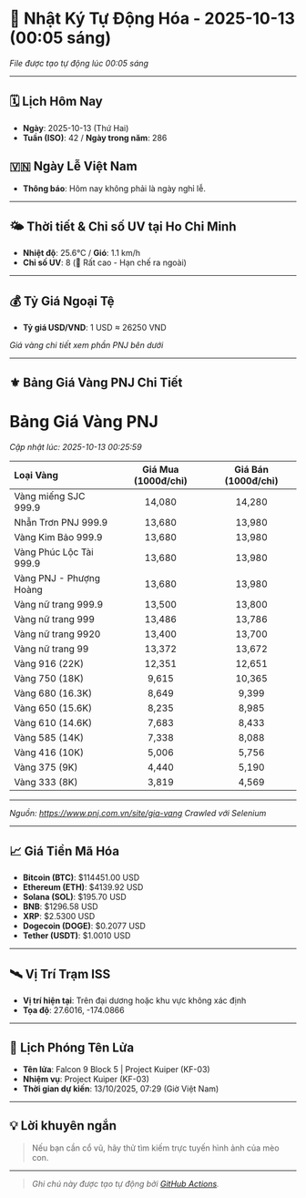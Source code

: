 # 🚀 Nhật Ký Tự Động Hóa - 2025-10-13 (00:05 sáng)

*File được tạo tự động lúc 00:05 sáng*

---
<!-- CALENDAR-MODULE -->
## 🗓️ Lịch Hôm Nay
- **Ngày**: 2025-10-13 (Thứ Hai)
- **Tuần (ISO)**: 42 / **Ngày trong năm**: 286

<!-- HOLIDAY-MODULE -->
## 🇻🇳 Ngày Lễ Việt Nam
- **Thông báo**: Hôm nay không phải là ngày nghỉ lễ.

---
<!-- WEATHER-UV-MODULE -->
## 🌤️ Thời tiết & Chỉ số UV tại Ho Chi Minh
- **Nhiệt độ**: 25.6°C / **Gió**: 1.1 km/h
- **Chỉ số UV**: 8 (🔴 Rất cao - Hạn chế ra ngoài)

---
<!-- FINANCE-MODULE -->
## 💰 Tỷ Giá Ngoại Tệ
- **Tỷ giá USD/VND**: 1 USD ≈ 26250 VND

*Giá vàng chi tiết xem phần PNJ bên dưới*

---
<!-- PNJ-GOLD-MODULE -->
## ⚜️ Bảng Giá Vàng PNJ Chi Tiết

# Bảng Giá Vàng PNJ
*Cập nhật lúc: 2025-10-13 00:25:59*

| Loại Vàng | Giá Mua (1000đ/chỉ) | Giá Bán (1000đ/chỉ) |
|:---|:---:|:---:|
| Vàng miếng SJC 999.9 | 14,080 | 14,280 |
| Nhẫn Trơn PNJ 999.9 | 13,680 | 13,980 |
| Vàng Kim Bảo 999.9 | 13,680 | 13,980 |
| Vàng Phúc Lộc Tài 999.9 | 13,680 | 13,980 |
| Vàng PNJ - Phượng Hoàng | 13,680 | 13,980 |
| Vàng nữ trang 999.9 | 13,500 | 13,800 |
| Vàng nữ trang 999 | 13,486 | 13,786 |
| Vàng nữ trang 9920 | 13,400 | 13,700 |
| Vàng nữ trang 99 | 13,372 | 13,672 |
| Vàng 916 (22K) | 12,351 | 12,651 |
| Vàng 750 (18K) | 9,615 | 10,365 |
| Vàng 680 (16.3K) | 8,649 | 9,399 |
| Vàng 650 (15.6K) | 8,235 | 8,985 |
| Vàng 610 (14.6K) | 7,683 | 8,433 |
| Vàng 585 (14K) | 7,338 | 8,088 |
| Vàng 416 (10K) | 5,006 | 5,756 |
| Vàng 375 (9K) | 4,440 | 5,190 |
| Vàng 333 (8K) | 3,819 | 4,569 |

---
*Nguồn: https://www.pnj.com.vn/site/gia-vang*
*Crawled với Selenium*

---
<!-- CRYPTO-MODULE -->
## 📈 Giá Tiền Mã Hóa
- **Bitcoin (BTC)**: $114451.00 USD
- **Ethereum (ETH)**: $4139.92 USD
- **Solana (SOL)**: $195.70 USD
- **BNB**: $1296.58 USD
- **XRP**: $2.5300 USD
- **Dogecoin (DOGE)**: $0.2077 USD
- **Tether (USDT)**: $1.0010 USD

---
<!-- ISS-MODULE -->
## 🛰️ Vị Trí Trạm ISS
- **Vị trí hiện tại**: Trên đại dương hoặc khu vực không xác định
- **Tọa độ**: 27.6016, -174.0866

---
<!-- LAUNCH-MODULE -->
## 🚀 Lịch Phóng Tên Lửa
- **Tên lửa**: Falcon 9 Block 5 | Project Kuiper (KF-03)
- **Nhiệm vụ**: Project Kuiper (KF-03)
- **Thời gian dự kiến**: 13/10/2025, 07:29 (Giờ Việt Nam)

---
<!-- ADVICE-MODULE -->
## 💡 Lời khuyên ngắn
> Nếu bạn cần cổ vũ, hãy thử tìm kiếm trực tuyến hình ảnh của mèo con.

---
<!-- FOOTER-MODULE -->
> *Ghi chú này được tạo tự động bởi [GitHub Actions](https://github.com/features/actions).*
